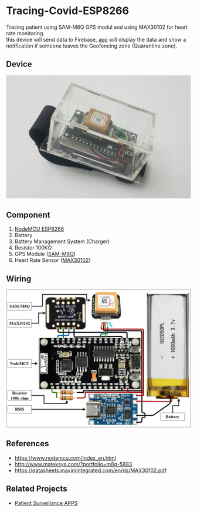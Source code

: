 # Tracing-Covid-ESP8266
Tracing patient using SAM-M8Q GPS modul and using MAX30102 for heart rate monitoring.  
this device will send data to Firebase, [app](https://github.com/hafidhh/Patient-Surveillance-APPS) will display the data and show a notification if someone leaves the Geofencing zone (Quarantine zone).

## Device
![Alt text](media/Device.jpg "Device")

## Component
1. [NodeMCU ESP8266](https://www.nodemcu.com/index_en.html)
2. Battery
3. Battery Management System (Charger)
4. Resistor 100KΩ
5. GPS Module ([SAM-M8Q](http://www.mateksys.com/?portfolio=m8q-5883))
6. Heart Rate Sensor ([MAX30102](https://datasheets.maximintegrated.com/en/ds/MAX30102.pdf))

## Wiring
![Alt text](media/Wiring.jpg "Wiring")

## References
- https://www.nodemcu.com/index_en.html  
- http://www.mateksys.com/?portfolio=m8q-5883
- https://datasheets.maximintegrated.com/en/ds/MAX30102.pdf

## Related Projects
- [Patient Surveillance APPS](https://github.com/hafidhh/Patient-Surveillance-APPS)